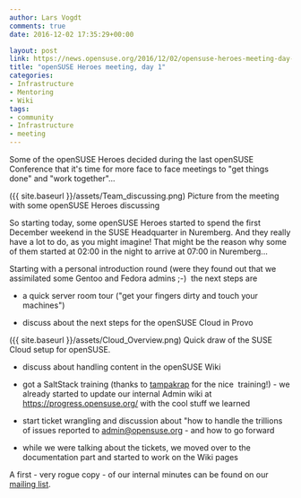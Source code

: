 ```yaml
---
author: Lars Vogdt
comments: true
date: 2016-12-02 17:35:29+00:00

layout: post
link: https://news.opensuse.org/2016/12/02/opensuse-heroes-meeting-day-1/
title: "openSUSE Heroes meeting, day 1"
categories:
- Infrastructure
- Mentoring
- Wiki
tags:
- community
- Infrastructure
- meeting
---
```

Some of the openSUSE Heroes decided during the last openSUSE Conference that it's time for more face to face meetings to "get things done" and "work together"...

({{ site.baseurl }}/assets/Team_discussing.png) Picture from the meeting with some openSUSE Heroes discussing

So starting today, some openSUSE Heroes started to spend the first December weekend in the SUSE Headquarter in Nuremberg. And they really have a lot to do, as you might imagine! That might be the reason why some of them started at 02:00 in the night to arrive at 07:00 in Nuremberg...

<!-- more -->

Starting with a personal introduction round (were they found out that we assimilated some Gentoo and Fedora admins ;-)  the next steps are



 	
  * a quick server room tour ("get your fingers dirty and touch your machines")

 	
  * discuss about the next steps for the openSUSE Cloud in Provo

({{ site.baseurl }}/assets/Cloud_Overview.png) Quick draw of the SUSE Cloud setup for openSUSE.

 	
  * discuss about handling content in the openSUSE Wiki

 	
  * got a SaltStack training (thanks to [tampakrap](https://connect.opensuse.org/pg/profile/tampakrap) for the nice  training!) - we already started to update our internal Admin wiki at https://progress.opensuse.org/ with the cool stuff we learned

 	
  * start ticket wrangling and discussion about "how to handle the trillions of issues reported to admin@opensuse.org - and how to go forward

 	
  * while we were talking about the tickets, we moved over to the documentation part and started to work on the Wiki pages


A first - very rogue copy - of our internal minutes can be found on our [mailing list](https://lists.opensuse.org/heroes/2016-12/msg00001.html).		

